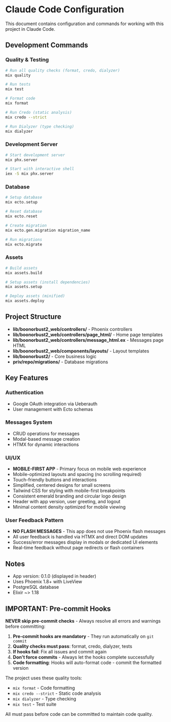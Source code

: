 # Claude Code Configuration

This document contains configuration and commands for working with this project in Claude Code.

## Development Commands

### Quality & Testing
```bash
# Run all quality checks (format, credo, dialyzer)
mix quality

# Run tests
mix test

# Format code
mix format

# Run Credo (static analysis)
mix credo --strict

# Run Dialyzer (type checking)
mix dialyzer
```

### Development Server
```bash
# Start development server
mix phx.server

# Start with interactive shell
iex -S mix phx.server
```

### Database
```bash
# Setup database
mix ecto.setup

# Reset database
mix ecto.reset

# Create migration
mix ecto.gen.migration migration_name

# Run migrations
mix ecto.migrate
```

### Assets
```bash
# Build assets
mix assets.build

# Setup assets (install dependencies)
mix assets.setup

# Deploy assets (minified)
mix assets.deploy
```

## Project Structure

- **lib/boonorbust2_web/controllers/** - Phoenix controllers
- **lib/boonorbust2_web/controllers/page_html/** - Home page templates
- **lib/boonorbust2_web/controllers/message_html.ex** - Messages page HTML
- **lib/boonorbust2_web/components/layouts/** - Layout templates
- **lib/boonorbust2/** - Core business logic
- **priv/repo/migrations/** - Database migrations

## Key Features

### Authentication
- Google OAuth integration via Ueberauth
- User management with Ecto schemas

### Messages System
- CRUD operations for messages
- Modal-based message creation
- HTMX for dynamic interactions

### UI/UX
- **MOBILE-FIRST APP** - Primary focus on mobile web experience
- Mobile-optimized layouts and spacing (no scrolling required)
- Touch-friendly buttons and interactions
- Simplified, centered designs for small screens
- Tailwind CSS for styling with mobile-first breakpoints
- Consistent emerald branding and circular logo design
- Header with app version, user greeting, and logout
- Minimal content density optimized for mobile viewing

### User Feedback Pattern
- **NO FLASH MESSAGES** - This app does not use Phoenix flash messages
- All user feedback is handled via HTMX and direct DOM updates
- Success/error messages display in modals or dedicated UI elements
- Real-time feedback without page redirects or flash containers

## Notes

- App version: 0.1.0 (displayed in header)
- Uses Phoenix 1.8+ with LiveView
- PostgreSQL database
- Elixir ~> 1.18

## IMPORTANT: Pre-commit Hooks

**NEVER skip pre-commit checks** - Always resolve all errors and warnings before committing:

1. **Pre-commit hooks are mandatory** - They run automatically on `git commit`
2. **Quality checks must pass**: format, credo, dialyzer, tests
3. **If hooks fail**: Fix all issues and commit again
4. **Don't force commits** - Always let the hooks complete successfully
5. **Code formatting**: Hooks will auto-format code - commit the formatted version

The project uses these quality tools:
- `mix format` - Code formatting
- `mix credo --strict` - Static code analysis
- `mix dialyzer` - Type checking
- `mix test` - Test suite

All must pass before code can be committed to maintain code quality.
